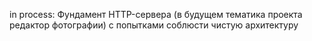 in process: Фундамент HTTP-сервера (в будущем тематика проекта редактор фотографии) с попытками соблюсти чистую архитектуру
